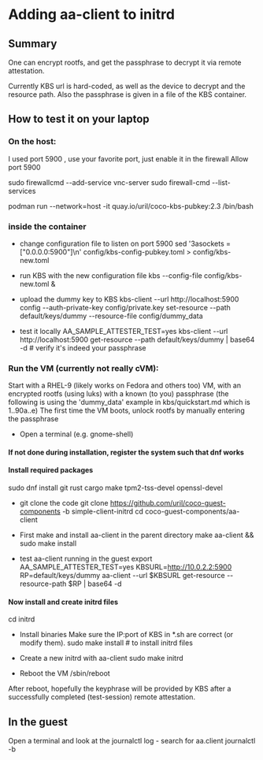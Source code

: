 # Adding aa-client to initrd

## Summary
One can encrypt rootfs, and get the passphrase to decrypt it via remote attestation.

Currently KBS url is hard-coded, as well as the device to decrypt and the resource path. Also the passphrase is given in a file of the KBS container.


## How to test it on your laptop

### On the host:
I used port 5900 , use your favorite port, just enable it in the firewall
Allow port 5900

sudo firewallcmd --add-service vnc-server
sudo firewall-cmd --list-services

podman run --network=host -it quay.io/uril/coco-kbs-pubkey:2.3 /bin/bash

### inside the container
- change configuration file to listen on port 5900
  sed '3asockets = ["0.0.0.0:5900"]\n' config/kbs-config-pubkey.toml > config/kbs-new.toml

- run KBS with the new configuration file
  kbs --config-file config/kbs-new.toml &

- upload the dummy key to KBS
  kbs-client --url http://localhost:5900 config   --auth-private-key config/private.key set-resource --path default/keys/dummy --resource-file config/dummy_data

- test it locally
  AA_SAMPLE_ATTESTER_TEST=yes kbs-client --url http://localhost:5900 get-resource --path default/keys/dummy | base64 -d # verify it's indeed your passphrase


### Run the VM (currently not really cVM):
Start with a RHEL-9 (likely works on Fedora and others too) VM, with an
encrypted rootfs (using luks) with a known (to you) passphrase (the following
is using the 'dummy_data' example in kbs/quickstart.md which is 1..90a..e)
The first time the VM boots, unlock rootfs by manually entering the passphrase

- Open a terminal (e.g. gnome-shell)
#### If not done during installation, register the system such that dnf works
#### Install required packages
sudo dnf install git rust cargo make tpm2-tss-devel openssl-devel


- git clone the code
git clone https://github.com/uril/coco-guest-components -b simple-client-initrd
cd coco-guest-components/aa-client

- First make and install aa-client in the parent directory
make aa-client && sudo make install

- test aa-client running in the guest
export AA_SAMPLE_ATTESTER_TEST=yes
KBSURL=http://10.0.2.2:5900
RP=default/keys/dummy
aa-client --url $KBSURL get-resource --resource-path $RP | base64 -d


#### Now install and create initrd files
cd initrd

- Install binaries
Make sure the IP:port of KBS in *.sh are correct (or modify them).
sudo make install # to install initrd files

- Create a new initrd with aa-client
sudo make initrd

- Reboot the VM
/sbin/reboot

After reboot, hopefully the keyphrase will be provided by KBS after a successfully completed (test-session) remote attestation.

## In the guest
Open a terminal and look at the journalctl log - search for aa.client
journalctl -b
